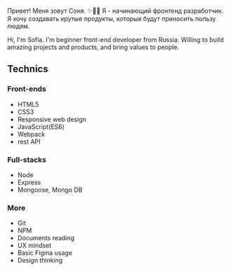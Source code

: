 Привет! Меня зовут Соня. ✨🐱‍💻
Я - начинающий фронтенд разработчик. Я хочу создавать крутые продукты, которые будут приносить пользу людям.

Hi, I'm Sofia. 
I'm beginner front-end developer from Russia. Willing to build amazing projects and products, and bring values to people.

## Technics
### Front-ends
- HTML5
- CSS3
- Responsive web design
- JavaScript(ES6)
- Webpack
- rest API

### Full-stacks
- Node
- Express
- Mongoose, Mongo DB

### More
- Git
- NPM
- Documents reading
- UX mindset
- Basic Figma usage
- Design thinking
